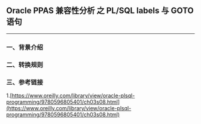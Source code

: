 ## Oracle PPAS 兼容性分析 之 PL/SQL labels 与 GOTO 语句
---

### 一、背景介绍

### 二、转换规则

### 三、参考链接
1.[https://www.oreilly.com/library/view/oracle-plsql-programming/9780596805401/ch03s08.html](https://www.oreilly.com/library/view/oracle-plsql-programming/9780596805401/ch03s08.html)

